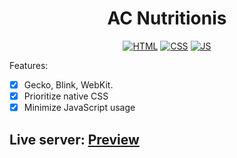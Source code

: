 <h1 align="center">AC Nutritionis</h1>

<div align="center">

[![HTML](https://img.shields.io/badge/HTML5-E34F26?style=for-the-badge&logo=html5&logoColor=white)](https://www.w3.org/TR/2014/REC-html5-20141028/)
[![CSS](https://img.shields.io/badge/CSS3-1572B6?style=for-the-badge&logo=css3&logoColor=white)](https://www.w3.org/TR/2001/WD-css3-roadmap-20010523/)
[![JS](https://img.shields.io/badge/JavaScript-F7DF1E?style=for-the-badge&logo=javascript&logoColor=black)](https://developer.mozilla.org/en-US/docs/Web/javascript)

</div>

Features:

- [x] Gecko, Blink, WebKit.
- [X] Prioritize native CSS
- [X] Minimize JavaScript usage

## Live server: [Preview](https://acnutritionis.com/)
